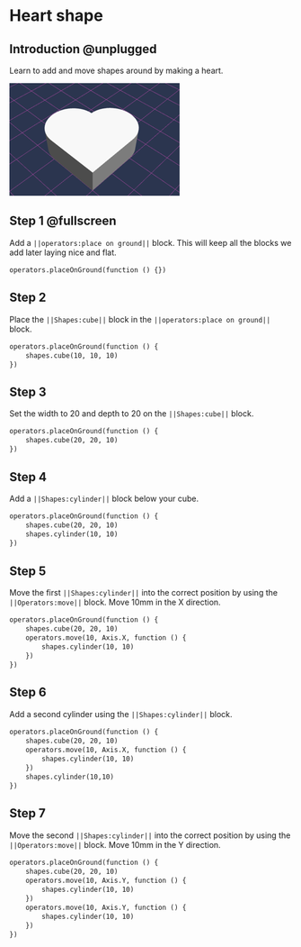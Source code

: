 # Heart shape

## Introduction @unplugged

Learn to add and move shapes around by making a heart.

![Make a heart shape](/docs/static/examples/heart-shape/project-image.png?v=DOCVER-1)

## Step 1 @fullscreen

Add a ``||operators:place on ground||`` block. This will keep all the blocks we add later laying nice and flat. 

```blocks
operators.placeOnGround(function () {})
```

## Step 2

Place the ``||Shapes:cube||`` block in the ``||operators:place on ground||`` block.

```blocks
operators.placeOnGround(function () {
    shapes.cube(10, 10, 10)
})
```

## Step 3

Set the width to 20 and depth to 20 on the ``||Shapes:cube||`` block.

```blocks
operators.placeOnGround(function () {
    shapes.cube(20, 20, 10)
})
```

## Step 4

Add a ``||Shapes:cylinder||`` block below your cube.

```blocks
operators.placeOnGround(function () {
    shapes.cube(20, 20, 10)
    shapes.cylinder(10, 10)
})
```

## Step 5

Move the first ``||Shapes:cylinder||`` into the correct position by using the ``||Operators:move||`` block.  Move 10mm in the X direction.

```blocks
operators.placeOnGround(function () {
    shapes.cube(20, 20, 10)
    operators.move(10, Axis.X, function () {
        shapes.cylinder(10, 10)
    })
})
```

## Step 6

Add a second cylinder using the ``||Shapes:cylinder||`` block.

```blocks
operators.placeOnGround(function () {
    shapes.cube(20, 20, 10)
    operators.move(10, Axis.X, function () {
        shapes.cylinder(10, 10)
    })
    shapes.cylinder(10,10)
})
```


## Step 7

Move the second ``||Shapes:cylinder||`` into the correct position by using the ``||Operators:move||`` block.  Move 10mm in the Y direction.

```blocks
operators.placeOnGround(function () {
    shapes.cube(20, 20, 10)
    operators.move(10, Axis.Y, function () {
        shapes.cylinder(10, 10)
    })
    operators.move(10, Axis.Y, function () {
        shapes.cylinder(10, 10)
    })
})
```




